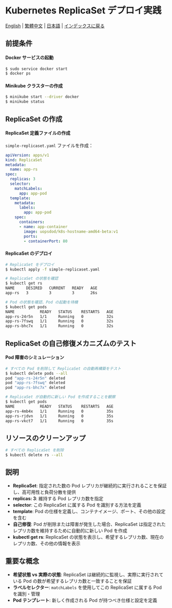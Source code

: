 # Kubernetes ReplicaSet デプロイ実践

[English](../en/09_deploy_replica_set.md) | [繁體中文](../zh-tw/09_deploy_replica_set.md) | [日本語](../ja/09_deploy_replica_set.md) | [インデックスに戻る](../README.md)

## 前提条件

#### Docker サービスの起動
```bash
$ sudo service docker start
$ docker ps
```

#### Minikube クラスターの作成
```bash
$ minikube start --driver docker
$ minikube status
```

## ReplicaSet の作成

#### ReplicaSet 定義ファイルの作成
`simple-replicaset.yaml` ファイルを作成：

```yaml
apiVersion: apps/v1
kind: ReplicaSet
metadata:
  name: app-rs
spec: 
  replicas: 3
  selector: 
    matchLabels:
      app: app-pod
  template: 
    metadata: 
      labels:
        app: app-pod
    spec:
      containers:
      - name: app-container
        image: uopsdod/k8s-hostname-amd64-beta:v1
        ports:
        - containerPort: 80
```

#### ReplicaSet のデプロイ
```bash
# ReplicaSet をデプロイ
$ kubectl apply -f simple-replicaset.yaml

# ReplicaSet の状態を確認
$ kubectl get rs
NAME     DESIRED   CURRENT   READY   AGE
app-rs   3         3         3       26s

# Pod の状態を確認、Pod の起動を待機
$ kubectl get pods
NAME           READY   STATUS    RESTARTS   AGE
app-rs-24r5n   1/1     Running   0          32s
app-rs-7fswq   1/1     Running   0          32s
app-rs-bhc7x   1/1     Running   0          32s
```

## ReplicaSet の自己修復メカニズムのテスト

#### Pod 障害のシミュレーション
```bash
# すべての Pod を削除して ReplicaSet の自動再構築をテスト
$ kubectl delete pods --all
pod "app-rs-24r5n" deleted
pod "app-rs-7fswq" deleted
pod "app-rs-bhc7x" deleted

# ReplicaSet が自動的に新しい Pod を作成することを観察
$ kubectl get pods
NAME           READY   STATUS    RESTARTS   AGE
app-rs-4mb4x   1/1     Running   0          35s
app-rs-rjdvn   1/1     Running   0          35s
app-rs-vkct7   1/1     Running   0          35s
```

## リソースのクリーンアップ
```bash
# すべての ReplicaSet を削除
$ kubectl delete rs --all
```

## 説明

- **ReplicaSet**: 指定された数の Pod レプリカが継続的に実行されることを保証し、高可用性と負荷分散を提供
- **replicas: 3**: 維持する Pod レプリカ数を指定
- **selector**: この ReplicaSet に属する Pod を識別する方法を定義
- **template**: Pod の仕様を定義し、コンテナイメージ、ポート、その他の設定を含む
- **自己修復**: Pod が削除または障害が発生した場合、ReplicaSet は指定されたレプリカ数を維持するために自動的に新しい Pod を作成
- **kubectl get rs**: ReplicaSet の状態を表示し、希望するレプリカ数、現在のレプリカ数、その他の情報を表示

## 重要な概念

- **希望状態 vs 実際の状態**: ReplicaSet は継続的に監視し、実際に実行されている Pod の数が希望するレプリカ数と一致することを保証
- **ラベルセレクター**: `matchLabels` を使用してこの ReplicaSet に属する Pod を識別・管理
- **Pod テンプレート**: 新しく作成される Pod が持つべき仕様と設定を定義 